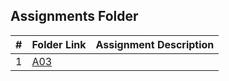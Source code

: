 ##  Assignments Folder

|   #   | Folder Link | Assignment Description |
| :---: | ----------- | ---------------------- |
| 1|  <a href ="https://github.com/ezapez/2143-OOP-Zapata/tree/main/Assignments/A03">A03</a>|                        |